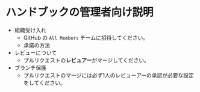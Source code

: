# ハンドブックの管理者向け説明

* 組織受け入れ
  * GitHub の `All Members` チームに招待してください。
  * 承諾の方法
* レビューについて
  * プルリクエストの**レビュアー**がマージしてください。
* ブランチ保護
  * プルリクエストのマージには必ず1人のレビューアーの承認が必要な設定をしてください。

